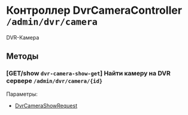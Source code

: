 # Контроллер DvrCameraController `/admin/dvr/camera`

DVR-Камера

## Методы

### [GET/show `dvr-camera-show-get`] Найти камеру на DVR сервере `/admin/dvr/camera/{id}`

Параметры: 

- [DvrCameraShowRequest](../OBJECT.md#DvrCameraShowRequest) 
